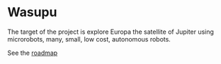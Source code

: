 # Wasupu

The target of the project is explore Europa the satellite of Jupiter using microrobots, many, small, low cost, autonomous robots.

See the [roadmap](https://github.com/wasupu/wasupu/wiki/Roadmap)
